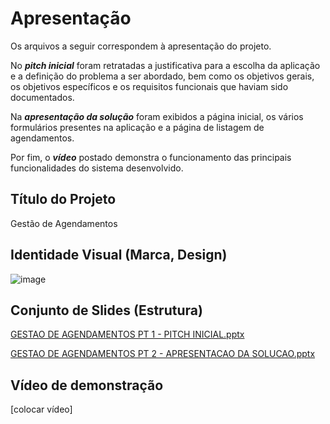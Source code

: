 # Apresentação

Os arquivos a seguir correspondem à apresentação do projeto. 

No ***pitch inicial*** foram retratadas a justificativa para a escolha da aplicação e a definição do problema a ser abordado, bem como os objetivos gerais, os objetivos específicos e os requisitos funcionais que haviam sido documentados.

Na ***apresentação da solução*** foram exibidos a página inicial, os vários formulários presentes na aplicação e a página de listagem de agendamentos. 

Por fim, o ***vídeo*** postado demonstra o funcionamento das principais funcionalidades do sistema desenvolvido.


## Título do Projeto

Gestão de Agendamentos

## Identidade Visual (Marca, Design)

![image](https://github.com/user-attachments/assets/b8a74316-619e-4287-9117-04369e99ba74)


## Conjunto de Slides (Estrutura)

 [GESTAO DE AGENDAMENTOS PT 1 - PITCH INICIAL.pptx](https://github.com/user-attachments/files/18014063/GESTAO.DE.AGENDAMENTOS.PT.1.-.PITCH.INICIAL.pptx)

[GESTAO DE AGENDAMENTOS PT 2  - APRESENTACAO DA SOLUCAO.pptx](https://github.com/user-attachments/files/18014065/GESTAO.DE.AGENDAMENTOS.PT.2.-.APRESENTACAO.DA.SOLUCAO.pptx)


## Vídeo de demonstração

[colocar vídeo]
